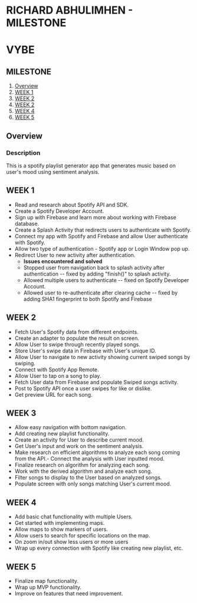 RICHARD ABHULIMHEN - MILESTONE
===

# VYBE

## MILESTONE
1. [Overview](#Overview)
1. [WEEK 1](#WEEK-1)
2. [WEEK 2](#WEEK-2)
3. [WEEK 2](#WEEK-3)
4. [WEEK 4](#WEEK-4)
5. [WEEK 5](#WEEK-5)

## Overview
### Description
This is a spotify playlist generator app that generates music based on user's mood using sentiment analysis.
## WEEK 1
- Read and research about Spotify API and SDK.
- Create a Spotify Developer Account.
- Sign up with Firebase and learn more about working with Firebase database.
- Create a Splash Activity that redirects users to authenticate with Spotify.
- Connect my app with Spotify and Firebase and allow User authenticate with Spotify.
- Allow two type of authentication - Spotify app or Login Window pop up.
- Redirect User to new activity after authentication.
    - **Issues encountered and solved**
    - Stopped user from navigation back to splash activity after authentication -- fixed by adding "finish()" to splash activity.
    - Allowed multiple users to authenticate -- fixed on Spotify Developer Account.
    - Allowed user to re-authenticate after clearing cache -- fixed by adding SHA1 fingerprint to both Spotify and Firebase

## WEEK 2
- Fetch User's Spotify data from different endpoints.
- Create an adapter to populate the result on screen.
- Allow User to swipe through recently played songs.
- Store User's swipe data in Firebase with User's unique ID.
- Allow User to navigate to new activity showing current swiped songs by swiping.
- Connect with Spotify App Remote.
- Allow User to tap on a song to play.
- Fetch User data from Firebase and populate Swiped songs activity.
- Post to Spotify API once a user swipes for like or dislike.
- Get preview URL for each song.

## WEEK 3
- Allow easy navigation with bottom navigation.
- Add creating new playlist functionality.
- Create an activity for User to describe current mood.
- Get User's input and work on the sentiment analysis.
- Make research on efficient algorithms to analyze each song coming from the API.- Connect the analysis with User inputted mood.
- Finalize research on algorithm for analyzing each song.
- Work with the derived algorithm and analyze each song.
- Filter songs to display to the User based on analyzed songs.
- Populate screen with only songs matching User's current mood.

## WEEK 4
- Add basic chat functionality with multiple Users.
- Get started with implementing maps.
- Allow maps to show markers of users.
- Allow users to search for specific locations on the map.
- On zoom in/out show less users or more users
- Wrap up every connection with Spotify like creating new playlist, etc.

## WEEK 5
- Finalize map functionality.
- Wrap up MVP functionality.
- Improve on features that need improvement.


